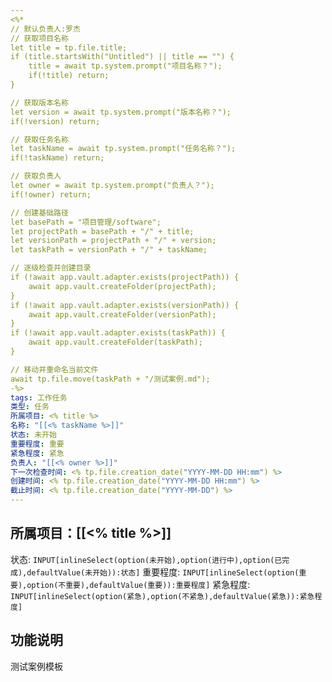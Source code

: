 ```yaml
---
<%*
// 默认负责人:罗杰
// 获取项目名称
let title = tp.file.title;
if (title.startsWith("Untitled") || title == "") {
    title = await tp.system.prompt("项目名称？");
    if(!title) return;
}

// 获取版本名称
let version = await tp.system.prompt("版本名称？");
if(!version) return;

// 获取任务名称
let taskName = await tp.system.prompt("任务名称？");
if(!taskName) return;

// 获取负责人
let owner = await tp.system.prompt("负责人？");
if(!owner) return;

// 创建基础路径
let basePath = "项目管理/software";
let projectPath = basePath + "/" + title;
let versionPath = projectPath + "/" + version;
let taskPath = versionPath + "/" + taskName;

// 逐级检查并创建目录
if (!await app.vault.adapter.exists(projectPath)) {
    await app.vault.createFolder(projectPath);
}
if (!await app.vault.adapter.exists(versionPath)) {
    await app.vault.createFolder(versionPath);
}
if (!await app.vault.adapter.exists(taskPath)) {
    await app.vault.createFolder(taskPath);
}

// 移动并重命名当前文件
await tp.file.move(taskPath + "/测试案例.md");
-%>
tags: 工作任务
类型: 任务
所属项目: <% title %>
名称: "[[<% taskName %>]]"
状态: 未开始
重要程度: 重要
紧急程度: 紧急
负责人: "[[<% owner %>]]"
下一次检查时间: <% tp.file.creation_date("YYYY-MM-DD HH:mm") %>
创建时间: <% tp.file.creation_date("YYYY-MM-DD HH:mm") %>
截止时间: <% tp.file.creation_date("YYYY-MM-DD") %>
---
```

## 所属项目：[[<% title %>]]

状态: `INPUT[inlineSelect(option(未开始),option(进行中),option(已完成),defaultValue(未开始)):状态]` 重要程度: `INPUT[inlineSelect(option(重要),option(不重要),defaultValue(重要)):重要程度]` 紧急程度: `INPUT[inlineSelect(option(紧急),option(不紧急),defaultValue(紧急)):紧急程度]`

## 功能说明



测试案例模板